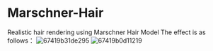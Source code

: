 # Marschner-Hair
Realistic hair rendering using Marschner Hair Model
The effect is as follows：
![67419b31de295](https://github.com/user-attachments/assets/7e049522-e11a-47e7-86ee-094387d134dd)
![67419b0d11219](https://github.com/user-attachments/assets/3e6165ea-0886-498e-b5bb-350ee9a99b71)



